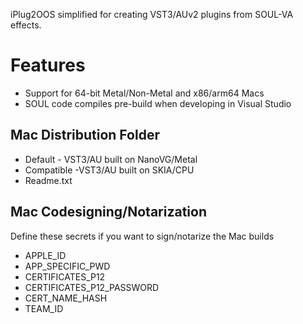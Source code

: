 iPlug2OOS simplified for creating VST3/AUv2 plugins from SOUL-VA effects.

# Features
- Support for 64-bit Metal/Non-Metal and x86/arm64 Macs
- SOUL code compiles pre-build when developing in Visual Studio

## Mac Distribution Folder
- Default - VST3/AU built on NanoVG/Metal
- Compatible -VST3/AU built on SKIA/CPU
- Readme.txt

## Mac Codesigning/Notarization
Define these secrets if you want to sign/notarize the Mac builds
- APPLE_ID
- APP_SPECIFIC_PWD
- CERTIFICATES_P12
- CERTIFICATES_P12_PASSWORD
- CERT_NAME_HASH
- TEAM_ID